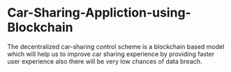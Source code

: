 # Car-Sharing-Appliction-using-Blockchain
The decentralized car-sharing control scheme is a blockchain based model which will help us to improve car sharing experience by providing faster user experience also there will be very low chances of data breach.
